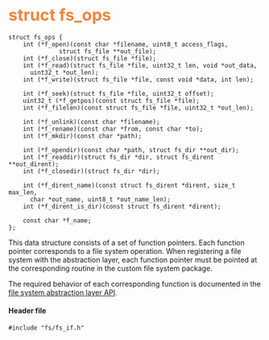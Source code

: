 ## <font color="F2853F" style="font-size:24pt">struct fs\_ops</font>

```no-highlight
struct fs_ops {
    int (*f_open)(const char *filename, uint8_t access_flags,
              struct fs_file **out_file);
    int (*f_close)(struct fs_file *file);
    int (*f_read)(struct fs_file *file, uint32_t len, void *out_data,
      uint32_t *out_len);
    int (*f_write)(struct fs_file *file, const void *data, int len);

    int (*f_seek)(struct fs_file *file, uint32_t offset);
    uint32_t (*f_getpos)(const struct fs_file *file);
    int (*f_filelen)(const struct fs_file *file, uint32_t *out_len);

    int (*f_unlink)(const char *filename);
    int (*f_rename)(const char *from, const char *to);
    int (*f_mkdir)(const char *path);

    int (*f_opendir)(const char *path, struct fs_dir **out_dir);
    int (*f_readdir)(struct fs_dir *dir, struct fs_dirent **out_dirent);
    int (*f_closedir)(struct fs_dir *dir);

    int (*f_dirent_name)(const struct fs_dirent *dirent, size_t max_len,
      char *out_name, uint8_t *out_name_len);
    int (*f_dirent_is_dir)(const struct fs_dirent *dirent);

    const char *f_name;
};
```

This data structure consists of a set of function pointers.  Each function pointer corresponds to a file system operation.  When registering a file system with the abstraction layer, each function pointer must be pointed at the corresponding routine in the custom file system package.

The required behavior of each corresponding function is documented in the [file system abstraction layer API](fs/fs.md#api).

#### Header file

```no-highlight
#include "fs/fs_if.h"
```
